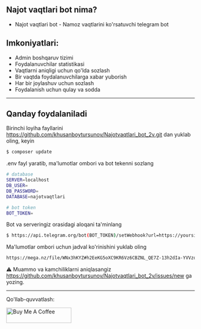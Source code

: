 ## Najot vaqtlari bot nima?

- Najot vaqtlari bot - Namoz vaqtlarini ko'rsatuvchi telegram bot

## Imkoniyatlari:

- Admin boshqaruv tizimi
- Foydalanuvchilar statistikasi
- Vaqtlarni aniqligi uchun qo'lda sozlash
- Bir vaqtda foydalanuvchilarga xabar yuborish
- Har bir joylashuv uchun sozlash
- Foydalanish uchun qulay va sodda

---

## Qanday foydalaniladi

Birinchi loyiha fayllarini https://github.com/khusanboytursunov/Najotvaqtlari_bot_2v.git dan yuklab oling, keyin

```bash
$ composer update
```

.env fayl yaratib, ma'lumotlar ombori va bot tekenni sozlang

```bash
# database
SERVER=localhost
DB_USER=
DB_PASSWORD=
DATABASE=najotvaqtlari

# bot token
BOT_TOKEN=

```

Bot va serveringiz orasidagi aloqani ta'minlang

```bash
$ https://api.telegram.org/bot(BOT_TOKEN)/setWebhook?url=https://yoursite.com/your_update.php
```
Ma'lumotlar ombori uchun jadval ko'rinishini yuklab oling

```bash
https://mega.nz/file/WNx3hKYZ#h2EeKG5oXC9KR6Vz6CBZNL_QE7Z-13h2dIa-YVVzono
```

⚠️ Muammo va kamchiliklarni aniqlasangiz https://github.com/khusanboytursunov/Najotvaqtlari_bot_2v/issues/new ga yozing.

---

Qo'llab-quvvatlash:

<a href="https://www.buymeacoffee.com/khusanboy" target="_blank"><img src="https://cdn.buymeacoffee.com/buttons/default-orange.png" alt="Buy Me A Coffee" height="41" width="174"></a>
